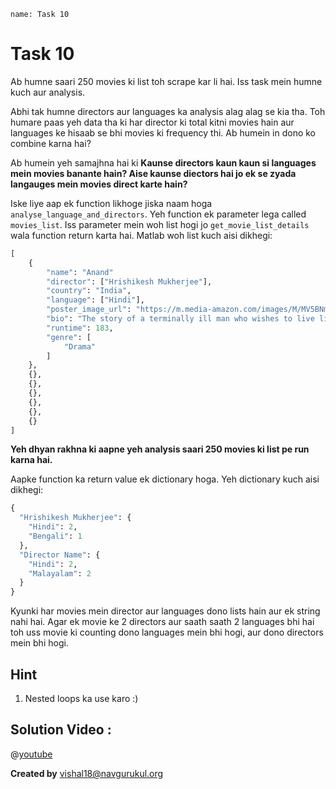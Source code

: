 ```ngMeta
name: Task 10

```

# Task 10

Ab humne saari 250 movies ki list toh scrape kar li hai. Iss task mein humne kuch aur analysis.

Abhi tak humne directors aur languages ka analysis alag alag se kia tha. Toh humare paas yeh data tha ki har director ki total kitni movies hain aur languages ke hisaab se bhi movies ki frequency thi. Ab humein in dono ko combine karna hai?

Ab humein yeh samajhna hai ki **Kaunse directors kaun kaun si languages mein movies banante hain? Aise kaunse diectors hai jo ek se zyada langauges mein movies direct karte hain?**

Iske liye aap ek function likhoge jiska naam hoga `analyse_language_and_directors`. Yeh function ek parameter lega called `movies_list`. Iss parameter mein woh list hogi jo `get_movie_list_details` wala function return karta hai. Matlab woh list kuch aisi dikhegi:

```python
[
	{
		"name": "Anand"
		"director": ["Hrishikesh Mukherjee"],
		"country": "India",
		"language": ["Hindi"],
		"poster_image_url": "https://m.media-amazon.com/images/M/MV5BNmZkMTMzNmEtMWU5NC00MjEzLWE5MzktYzRlMmQyMzk0YmM1XkEyXkFqcGdeQXVyNTA4NzY1MzY@._V1_UX182_CR0,0,182,268_AL__QL50.jpg",
		"bio": "The story of a terminally ill man who wishes to live life to the3 full before the inevitable occurs, as told by his best friend.",
		"runtime": 183,
		"genre": [
			"Drama"
		]
	},
	{},
	{},
	{},
	{},
	{},
	{}
]
```

**Yeh dhyan rakhna ki aapne yeh analysis saari 250 movies ki list pe run karna hai.**

Aapke function ka return value ek dictionary hoga. Yeh dictionary kuch aisi dikhegi:

```python
{
  "Hrishikesh Mukherjee": {
    "Hindi": 2,
    "Bengali": 1
  },
  "Director Name": {
    "Hindi": 2,
    "Malayalam": 2
  }
}
```

Kyunki har movies mein director aur languages dono lists hain aur ek string nahi hai. Agar ek movie ke 2 directors aur saath saath 2 languages bhi hai toh uss movie ki counting dono languages mein bhi hogi, aur dono directors mein bhi hogi.

## Hint

1. Nested loops ka use karo :)

## Solution Video :

@[youtube](https://youtu.be/ZX4iav8VKWk)

**Created by** vishal18@navgurukul.org
